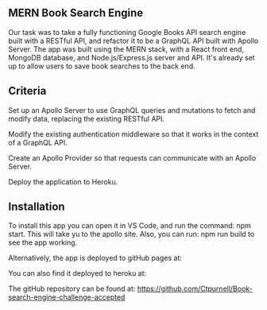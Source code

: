 ## MERN Book Search Engine 


Our task was to take a fully functioning Google Books API search engine built with a RESTful API, and refactor it to be a GraphQL API built with Apollo Server. The app was built using the MERN stack, with a React front end, MongoDB database, and Node.js/Express.js server and API. It's already set up to allow users to save book searches to the back end.

## Criteria

Set up an Apollo Server to use GraphQL queries and mutations to fetch and modify data, replacing the existing RESTful API.

Modify the existing authentication middleware so that it works in the context of a GraphQL API.

Create an Apollo Provider so that requests can communicate with an Apollo Server.

Deploy the application to Heroku.

## Installation

To install this app you can open it in VS Code, and run the command: npm start. This will take yu to the apollo site. Also, you can run: npm run build to see the app working. 

Alternatively, the app is deployed to gitHub pages at:



You can also find it deployed to heroku at: 



The gitHub repository can be found at:
https://github.com/Ctpurnell/Book-search-engine-challenge-accepted




